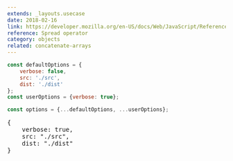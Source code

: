 ```yaml
---
extends: _layouts.usecase
date: 2018-02-16
link: https://developer.mozilla.org/en-US/docs/Web/JavaScript/Reference/Operators/Spread_operator
reference: Spread operator
category: objects
related: concatenate-arrays
---
```



```javascript
const defaultOptions = {
    verbose: false,
    src: './src',
    dist: './dist'
};
const userOptions = {verbose: true};

const options = {...defaultOptions, ...userOptions};
```

<pre class="output">{
    verbose: true,
    src: "./src",
    dist: "./dist"
}</pre>
